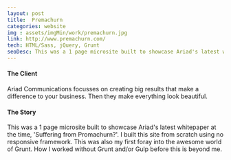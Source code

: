 ```yaml
---
layout: post
title:  Premachurn
categories: website
img : assets/imgMin/work/premachurn.jpg
link: http://www.premachurn.com/
tech: HTML/Sass, jQuery, Grunt
seoDesc: This was a 1 page microsite built to showcase Ariad's latest whitepaper at the time, 'Suffering from Promachurn?'.
---
```


#### The Client
Ariad Communications focusses on creating big results that make a difference to your business. Then they make everything look beautiful.

#### The Story
This was a 1 page microsite built to showcase Ariad's latest whitepaper at the time, 'Suffering from Promachurn?'. I built this site from scratch using no responsive framework. This was also my first foray into the awesome world of Grunt. How I worked without Grunt and/or Gulp before this is beyond me.
